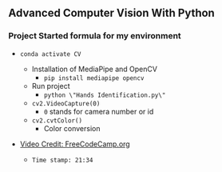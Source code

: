 ## Advanced Computer Vision With Python
### Project Started formula for my environment

- `conda activate CV`
    - Installation of MediaPipe and OpenCV
        - `pip install mediapipe opencv`
    - Run project
        - `python \"Hands Identification.py\"`
    - `cv2.VideoCapture(0)`
        - `0` stands for camera number or id
    - `cv2.cvtColor()`
        - Color conversion


- [Video Credit: FreeCodeCamp.org](https://www.youtube.com/watch?v=01sAkU_NvOY&t=3105s)
    - `Time stamp: 21:34`    

